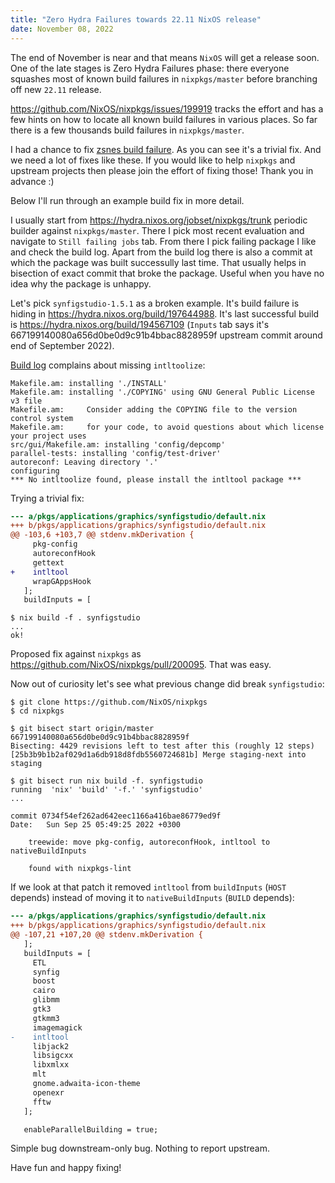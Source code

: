 ```yaml
---
title: "Zero Hydra Failures towards 22.11 NixOS release"
date: November 08, 2022
---
```


The end of November is near and that means `NixOS` will get a release
soon. One of the late stages is Zero Hydra Failures phase: there everyone
squashes most of known build failures in `nixpkgs/master` before branching
off new `22.11` release.

<https://github.com/NixOS/nixpkgs/issues/199919> tracks the effort and
has a few hints on how to locate all known build failures in various
places. So far there is a few thousands build failures in `nixpkgs/master`.

I had a chance to fix [zsnes build failure](https://github.com/NixOS/nixpkgs/pull/199932).
As you can see it's a trivial fix. And we need a lot of fixes like these.
If you would like to help `nixpkgs` and upstream projects then please
join the effort of fixing those! Thank you in advance :)

Below I'll run through an example build fix in more detail.

I usually start from <https://hydra.nixos.org/jobset/nixpkgs/trunk>
periodic builder against `nixpkgs/master`. There I pick most recent
evaluation and navigate to `Still failing jobs` tab. From there I pick
failing package I like and check the build log. Apart from the build
log there is also a commit at which the package was built successully
last time. That usually helps in bisection of exact commit that broke
the package. Useful when you have no idea why the package is unhappy.

Let's pick `synfigstudio-1.5.1` as a broken example. It's build failure
is hiding in <https://hydra.nixos.org/build/197644988>. It's last
successful build is <https://hydra.nixos.org/build/194567109> (`Inputs`
tab says it's 667199140080a656d0be0d9c91b4bbac8828959f upstream commit
around end of September 2022).

[Build log](https://hydra.nixos.org/log/fd916xc57cfiwa3b7nm9x1i0f80czszx-synfigstudio-1.5.1.drv)
complains about missing `intltoolize`:

```
Makefile.am: installing './INSTALL'
Makefile.am: installing './COPYING' using GNU General Public License v3 file
Makefile.am:     Consider adding the COPYING file to the version control system
Makefile.am:     for your code, to avoid questions about which license your project uses
src/gui/Makefile.am: installing 'config/depcomp'
parallel-tests: installing 'config/test-driver'
autoreconf: Leaving directory '.'
configuring
*** No intltoolize found, please install the intltool package ***
```

Trying a trivial fix:

```diff
--- a/pkgs/applications/graphics/synfigstudio/default.nix
+++ b/pkgs/applications/graphics/synfigstudio/default.nix
@@ -103,6 +103,7 @@ stdenv.mkDerivation {
     pkg-config
     autoreconfHook
     gettext
+    intltool
     wrapGAppsHook
   ];
   buildInputs = [
```

```
$ nix build -f . synfigstudio
...
ok!
```

Proposed fix against `nixpkgs` as <https://github.com/NixOS/nixpkgs/pull/200095>.
That was easy.

Now out of curiosity let's see what previous change did break
`synfigstudio`:

```
$ git clone https://github.com/NixOS/nixpkgs
$ cd nixpkgs

$ git bisect start origin/master 667199140080a656d0be0d9c91b4bbac8828959f
Bisecting: 4429 revisions left to test after this (roughly 12 steps)
[25b3b9b1b2af029d1a6db918d8fdb5560724681b] Merge staging-next into staging

$ git bisect run nix build -f. synfigstudio
running  'nix' 'build' '-f.' 'synfigstudio'
...

commit 0734f54ef262ad642eec1166a416bae86779ed9f
Date:   Sun Sep 25 05:49:25 2022 +0300

    treewide: move pkg-config, autoreconfHook, intltool to nativeBuildInputs

    found with nixpkgs-lint
```

If we look at that patch it removed `intltool` from `buildInputs` (`HOST`
depends) instead of moving it to `nativeBuildInputs` (`BUILD` depends):

```diff
--- a/pkgs/applications/graphics/synfigstudio/default.nix
+++ b/pkgs/applications/graphics/synfigstudio/default.nix
@@ -107,21 +107,20 @@ stdenv.mkDerivation {
   ];
   buildInputs = [
     ETL
     synfig
     boost
     cairo
     glibmm
     gtk3
     gtkmm3
     imagemagick
-    intltool
     libjack2
     libsigcxx
     libxmlxx
     mlt
     gnome.adwaita-icon-theme
     openexr
     fftw
   ];

   enableParallelBuilding = true;
```

Simple bug downstream-only bug. Nothing to report upstream.

Have fun and happy fixing!
